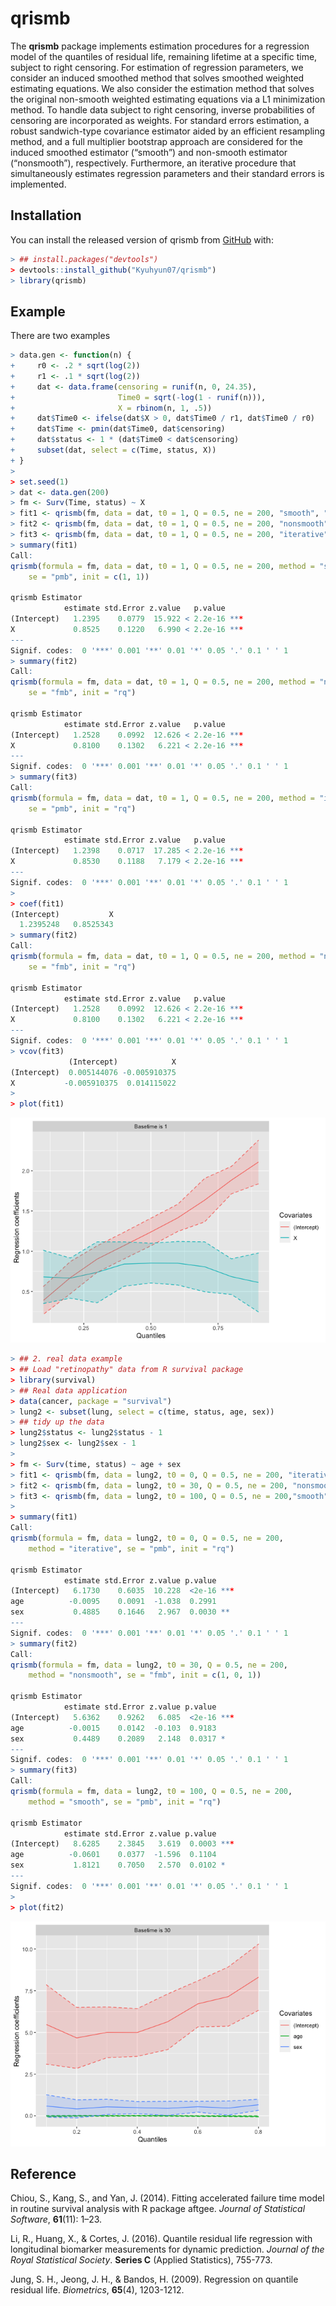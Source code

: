 
<!-- README.md is generated from README.Rmd. Please edit that file -->

# qrismb

<!-- badges: start -->
<!-- badges: end -->

The **qrismb** package implements estimation procedures for a regression
model of the quantiles of residual life, remaining lifetime at a
specific time, subject to right censoring. For estimation of regression
parameters, we consider an induced smoothed method that solves smoothed
weighted estimating equations. We also consider the estimation method
that solves the original non-smooth weighted estimating equations via a
L1 minimization method. To handle data subject to right censoring,
inverse probabilities of censoring are incorporated as weights. For
standard errors estimation, a robust sandwich-type covariance estimator
aided by an efficient resampling method, and a full multiplier bootstrap
approach are considered for the induced smoothed estimator (“smooth”)
and non-smooth estimator (“nonsmooth”), respectively. Furthermore, an
iterative procedure that simultaneously estimates regression parameters
and their standard errors is implemented.

## Installation

You can install the released version of qrismb from
[GitHub](https://github.com/Kyuhyun07/qrismb) with:

``` r
> ## install.packages("devtools")
> devtools::install_github("Kyuhyun07/qrismb")
> library(qrismb)
```

## Example

There are two examples

``` r
> data.gen <- function(n) {
+     r0 <- .2 * sqrt(log(2))
+     r1 <- .1 * sqrt(log(2))
+     dat <- data.frame(censoring = runif(n, 0, 24.35),
+                       Time0 = sqrt(-log(1 - runif(n))),
+                       X = rbinom(n, 1, .5))
+     dat$Time0 <- ifelse(dat$X > 0, dat$Time0 / r1, dat$Time0 / r0)
+     dat$Time <- pmin(dat$Time0, dat$censoring)
+     dat$status <- 1 * (dat$Time0 < dat$censoring)
+     subset(dat, select = c(Time, status, X))
+ }
> 
> set.seed(1)
> dat <- data.gen(200)
> fm <- Surv(Time, status) ~ X
> fit1 <- qrismb(fm, data = dat, t0 = 1, Q = 0.5, ne = 200, "smooth", "pmb", c(1,1))
> fit2 <- qrismb(fm, data = dat, t0 = 1, Q = 0.5, ne = 200, "nonsmooth", "fmb", "rq")
> fit3 <- qrismb(fm, data = dat, t0 = 1, Q = 0.5, ne = 200, "iterative", "pmb", "rq")
> summary(fit1)
Call:
qrismb(formula = fm, data = dat, t0 = 1, Q = 0.5, ne = 200, method = "smooth", 
    se = "pmb", init = c(1, 1))

qrismb Estimator
            estimate std.Error z.value   p.value    
(Intercept)   1.2395    0.0779  15.922 < 2.2e-16 ***
X             0.8525    0.1220   6.990 < 2.2e-16 ***
---
Signif. codes:  0 '***' 0.001 '**' 0.01 '*' 0.05 '.' 0.1 ' ' 1
> summary(fit2)
Call:
qrismb(formula = fm, data = dat, t0 = 1, Q = 0.5, ne = 200, method = "nonsmooth", 
    se = "fmb", init = "rq")

qrismb Estimator
            estimate std.Error z.value   p.value    
(Intercept)   1.2528    0.0992  12.626 < 2.2e-16 ***
X             0.8100    0.1302   6.221 < 2.2e-16 ***
---
Signif. codes:  0 '***' 0.001 '**' 0.01 '*' 0.05 '.' 0.1 ' ' 1
> summary(fit3)
Call:
qrismb(formula = fm, data = dat, t0 = 1, Q = 0.5, ne = 200, method = "iterative", 
    se = "pmb", init = "rq")

qrismb Estimator
            estimate std.Error z.value   p.value    
(Intercept)   1.2398    0.0717  17.285 < 2.2e-16 ***
X             0.8530    0.1188   7.179 < 2.2e-16 ***
---
Signif. codes:  0 '***' 0.001 '**' 0.01 '*' 0.05 '.' 0.1 ' ' 1
> 
> coef(fit1)
(Intercept)           X 
  1.2395248   0.8525343 
> summary(fit2)
Call:
qrismb(formula = fm, data = dat, t0 = 1, Q = 0.5, ne = 200, method = "nonsmooth", 
    se = "fmb", init = "rq")

qrismb Estimator
            estimate std.Error z.value   p.value    
(Intercept)   1.2528    0.0992  12.626 < 2.2e-16 ***
X             0.8100    0.1302   6.221 < 2.2e-16 ***
---
Signif. codes:  0 '***' 0.001 '**' 0.01 '*' 0.05 '.' 0.1 ' ' 1
> vcov(fit3)
             (Intercept)            X
(Intercept)  0.005144076 -0.005910375
X           -0.005910375  0.014115022
> 
> plot(fit1)
```

![](README_files/figure-gfm/example-1.png)<!-- -->

``` r
> ## 2. real data example
> ## Load "retinopathy" data from R survival package
> library(survival)
> ## Real data application
> data(cancer, package = "survival")
> lung2 <- subset(lung, select = c(time, status, age, sex))
> ## tidy up the data
> lung2$status <- lung2$status - 1
> lung2$sex <- lung2$sex - 1
> 
> fm <- Surv(time, status) ~ age + sex
> fit1 <- qrismb(fm, data = lung2, t0 = 0, Q = 0.5, ne = 200, "iterative", "pmb", "rq")
> fit2 <- qrismb(fm, data = lung2, t0 = 30, Q = 0.5, ne = 200, "nonsmooth", "fmb", c(1, 0, 1))
> fit3 <- qrismb(fm, data = lung2, t0 = 100, Q = 0.5, ne = 200,"smooth", "pmb", "rq")
> 
> summary(fit1)
Call:
qrismb(formula = fm, data = lung2, t0 = 0, Q = 0.5, ne = 200, 
    method = "iterative", se = "pmb", init = "rq")

qrismb Estimator
            estimate std.Error z.value p.value    
(Intercept)   6.1730    0.6035  10.228  <2e-16 ***
age          -0.0095    0.0091  -1.038  0.2991    
sex           0.4885    0.1646   2.967  0.0030 ** 
---
Signif. codes:  0 '***' 0.001 '**' 0.01 '*' 0.05 '.' 0.1 ' ' 1
> summary(fit2)
Call:
qrismb(formula = fm, data = lung2, t0 = 30, Q = 0.5, ne = 200, 
    method = "nonsmooth", se = "fmb", init = c(1, 0, 1))

qrismb Estimator
            estimate std.Error z.value p.value    
(Intercept)   5.6362    0.9262   6.085  <2e-16 ***
age          -0.0015    0.0142  -0.103  0.9183    
sex           0.4489    0.2089   2.148  0.0317 *  
---
Signif. codes:  0 '***' 0.001 '**' 0.01 '*' 0.05 '.' 0.1 ' ' 1
> summary(fit3)
Call:
qrismb(formula = fm, data = lung2, t0 = 100, Q = 0.5, ne = 200, 
    method = "smooth", se = "pmb", init = "rq")

qrismb Estimator
            estimate std.Error z.value p.value    
(Intercept)   8.6285    2.3845   3.619  0.0003 ***
age          -0.0601    0.0377  -1.596  0.1104    
sex           1.8121    0.7050   2.570  0.0102 *  
---
Signif. codes:  0 '***' 0.001 '**' 0.01 '*' 0.05 '.' 0.1 ' ' 1
> 
> plot(fit2)
```

![](README_files/figure-gfm/example2-1.png)<!-- -->

## Reference

Chiou, S., Kang, S., and Yan, J. (2014). Fitting accelerated failure
time model in routine survival analysis with R package aftgee. *Journal
of Statistical Software*, **61**(11): 1–23.

Li, R., Huang, X., & Cortes, J. (2016). Quantile residual life
regression with longitudinal biomarker measurements for dynamic
prediction. *Journal of the Royal Statistical Society*. **Series C**
(Applied Statistics), 755-773.

Jung, S. H., Jeong, J. H., & Bandos, H. (2009). Regression on quantile
residual life. *Biometrics*, **65**(4), 1203-1212.
